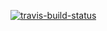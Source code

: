 [![travis-build-status](https://travis-ci.org/nafu/treebook.png "travis-build-status")](https://travis-ci.org/nafu/treebook)
